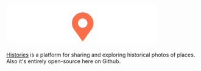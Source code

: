 # ![](https://github.com/hiStories-cc/hiStories/blob/main/public/logo/big-white.svg)

[Histories](https://www.histories.cc) is a platform for sharing and exploring historical photos of places.
Also it's entirely open-source here on Github.
